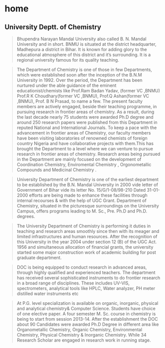 # home

## University Deptt. of Chemistry
> Bhupendra Narayan Mandal University also called B. N. Mandal University and in short. BNMU is situated at the district headquarter, Madhepura a district in Bihar. It is known for adding glory to the educational atmosphere of this district and it’s surrounding. It is a regional university famous for its quality teaching.



> The Department of Chemistry is one of those in few Departments, which were established soon after the inception of the B.N.M University in 1992. Over the period, the Department has been nurtured under the able guidance of the eminent educationist/chemists like Prof.Ram Badan Yadav, (former VC ,BNMU)  Prof.R K Choudhary(former VC ,BNMU), Prof.Q Ashan(former VC ,BNMU), Prof. B N Prasad,  to name a few. The present faculty members are actively engaged, beside their teaching programme, in pursuing research in frontier areas of chemistry. As a result, during the last decade nearly 75 students were awarded Ph.D degree and around 250 research papers were published from this Department in reputed National and International Journals. To keep a pace with the advancement in frontier areas of Chemistry, our faculty members have been visiting laboratories of renowned chemists of foreign country Nigeria and have collaborative projects with them.This has brought the Department to a level where we can venture to pursue research in frontier areas of chemistry. Research areas being pursued in the Department are mainly focused on the development of Coordination Chemistry, Enviromental Chemistry , Orgonometallic Compounds and Medicinal Chemistry .


> University Department of Chemistry is one of the earliest department  to be established  by  the  B.N. Mandal University  in  2000 vide letter of Government of Bihar vide its letter No. 15/G/1-08/98-210  Dated 31-01-2000 efforts are being made to enhance these facilities through internal recourses & with the help of UGC Grant.  Department of Chemistry, situated in the picturesque surroundings on the University Campus, offers programs leading to M. Sc., Pre. Ph.D and Ph.D. degrees.

  
  

> The University Department of Chemistry is performing it duties in teaching and research areas smoothly since then with its meager and limited infrastructures and human resources. After the recognition of this University in the year 2004 under section 12 (B) of the UGC Act. 1956 and simultaneous allocation of financial grants, the university started some major construction work of academic building for post graduate department.

  
  

> DOC is being equipped to conduct research in advanced areas, through highly qualified and experienced teachers.  The department has received several sophisticated instruments to do frontier research in a broad range of disciplines. These includes UV-VIS, spectrometers, analytical tools like HPLC, Water analyzer, PH meter distilled water instruments etc



> At P.G. level specialization is available on organic, inorganic, physical and analytical chemistry& Computer Science. Students have choice of one elective paper. A four semester M. Sc. course in chemistry is being to start from session 2013-14. After the establishment the DOC about 90 Candidates were awarded Ph.D Degree in different area like Organometallic Chemistry, Organic Chemistry, Environmental Chemistry, Physical Chemistry & Inorganic Chemistry. While 34 Research Scholar are engaged in research work in running stage.

